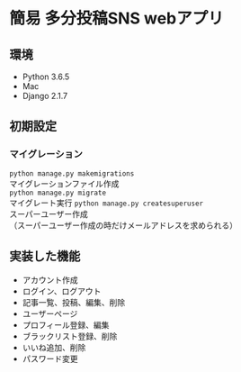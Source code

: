 # 簡易 多分投稿SNS webアプリ

## 環境
- Python 3.6.5
- Mac
- Django 2.1.7

## 初期設定
### マイグレーション
`python manage.py makemigrations`  
マイグレーションファイル作成  
`python manage.py migrate`  
マイグレート実行
`python manage.py createsuperuser`  
スーパーユーザー作成  
（スーパーユーザー作成の時だけメールアドレスを求められる）

## 実装した機能
- アカウント作成
- ログイン、ログアウト
- 記事一覧、投稿、編集、削除
- ユーザーページ
- プロフィール登録、編集
- ブラックリスト登録、削除
- いいね追加、削除
- パスワード変更